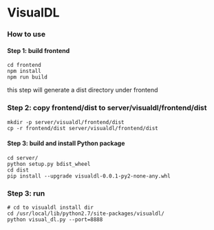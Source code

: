 # VisualDL


### How to use
#### Step 1: build frontend
```shell
cd frontend
npm install
npm run build
```

this step will generate a dist directory under frontend

### Step 2: copy frontend/dist to server/visualdl/frontend/dist
```shell
mkdir -p server/visualdl/frontend/dist
cp -r frontend/dist server/visualdl/frontend/dist
```

#### Step 3: build and install Python package
```shell
cd server/
python setup.py bdist_wheel
cd dist
pip install --upgrade visualdl-0.0.1-py2-none-any.whl
```


### Step 3: run
```
# cd to visualdl install dir
cd /usr/local/lib/python2.7/site-packages/visualdl/
python visual_dl.py --port=8888
```
